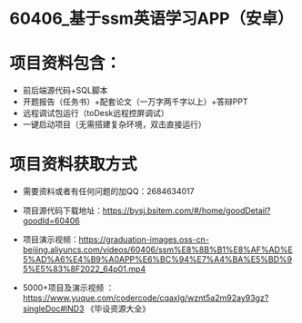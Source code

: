 #   60406_基于ssm英语学习APP（安卓）

#   项目资料包含：
*    前后端源代码+SQL脚本
*    开题报告（任务书）+配套论文（一万字两千字以上）+答辩PPT
*   远程调试包运行（toDesk远程控屏调试）
*   一键启动项目（无需搭建复杂环境，双击直接运行）


#   项目资料获取方式
*   需要资料或者有任何问题的加QQ：2684634017

*   项目源代码下载地址：https://bysj.bsitem.com/#/home/goodDetail?goodId=60406
*   项目演示视频：https://graduation-images.oss-cn-beijing.aliyuncs.com/videos/60406/ssm%E8%8B%B1%E8%AF%AD%E5%AD%A6%E4%B9%A0APP%E6%BC%94%E7%A4%BA%E5%BD%95%E5%83%8F2022_64p01.mp4

*  5000+项目及演示视频 ：https://www.yuque.com/codercode/cqaxlg/wznt5a2m92ay93gz?singleDoc#lND3 《毕设资源大全》
